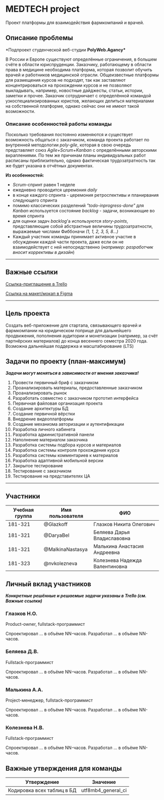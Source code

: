 # MEDTECH project

Проект платформы для взаимодействия фармкомпаний и врачей.

## Описание проблемы

\*Подпроект студенческой веб-студии **PolyWeb.Agancy\***

В России и Европе существуют определённые ограничения, в большем счёте в области юриспруденции. Заказчику, работающему в области права в медицине необходима платформа, которая позволит обучить врачей и работников медицинской отрасли. Общеизвестные платформы для размещения курсов не подходят, так как заставляют концентрироваться на прохождении курсов и не позволяют выкладывать, например, новостные дайджесты, статьи, истории, заметки и прочее. Заказчик сотрудничает с определённой командой узкоспециализированных юристов, желающих делиться материалами на собственной платформе, однако сейчас они не имеют такой возможности.

### Описание особенностей работы команды

Посколько требования постоянно изменяются и существует возможность общаться с заказчиком, команда проекта работает по внутренней методологии _poly-gile_, которая в свою очередь представляет союз _Agile+Scrum+Kanban_ с определёнными авторскими вкраплениями. По тем же причинам планы индивидуальных работ расписаны приблизительно, однако фактическая трудозатратность так же будет указана в отчётных документах.

**Из особенностей:**

- _Scrum_-спринт равен 1 неделе
- ежедневно проводится церемония _daily_
- в конце каждого спринта - церемония ретроспективы и планирвания следующего спринта
- помимо классических разделений _"todo-inprogress-done"_ для _Kanban_ используется состояние _backlog_ - задачи, возникающие во время спринта
- для оценки задач _backlog_'a используются _story-points_, представляющие собой абстрактные величины трудозатратности, выражаемые числами Фиббоначи _(1, 1, 2, 3, 5, 8...)_
- Каждый участник команды принимает активное участие в обсуждении каждой части проекта, даже если он не взаимодействует с ней непосредственно (_например: разработчик вносит коррективы в дизайн_)

---

## Важные ссылки

[Ссылка-приглашение в Trello](https://trello.com/invite/b/EABuuIai/8d4ccff5c96524327a5620f99c425b41/medtech "Trello")

[Ссылка на макет/мокап в Figma](https://www.figma.com/file/qVGQ2iN2clPqCpwPKdMOVk/%D0%9C%D0%B5%D0%B4LMS?node-id=0%3A1 "Figma")

---

## Цель проекта

Создать веб-приложение для стартапа, связывающего врачей и фармкомпании на юридическом поприще для дальнейшего продвижения, пополнения аудитории и монетизации (например, за счёт партнёрских материалов) до конца весеннего семестра 2020 года.
Возможна дальнейшая поддержка и масштабирование (LTS)

## Задачи по проекту (план-максимум)

**_Задачи могут меняться в зависимости от мнения заказчика!_**

1. Провести первичный бриф с заказчиком
2. Проанализировать материалы, предоставленные заказчиком
3. Проанализировать рынок
4. Разработать совместно c заказчиком прототип интерфейса
5. Первичная файловая организация проекта
6. Создание архитектуры БД
7. Создание первичной вёрстки
8. Внедрение видеоплатформы
9. Создание механизма авторизации и аутентификации
10. Разработка личного кабинета
11. Разработка административной панели
12. Наполнение материалом заказчика
13. Разработка системы подбора курсов и материалов
14. Разработка системы контроля прохождения курса
15. Разработка системы комментариев к материалов
16. Разработка адаптивной мобильной версии
17. Закрытое тестирование
18. Тестирование с заказчиком
19. Тестирование на представителях ЦА

---

## Участники

| Учебная группа | Имя пользователя | ФИО                            |
| -------------- | ---------------- | ------------------------------ |
| 181-321        | @Glazkoff        | Глазков Никита Олегович        |
| 181-321        | @DaryaBel        | Беляева Дарья Владиславовна    |
| 181-321        | @MalkinaNastasya | Малькина Анастасия Андреевна   |
| 181-323        | @nvkolezneva     | Колезнева Надежда Валентиновна |

## Личный вклад участников

**_Конкретные решённые и решаемые задачи указаны в Trello (см. Важные ссылки)_**

### Глазков Н.О.

Product-owner, fullstack-программист

Спроектировал … в объёме NN-часов. Разработал … в объёме NN-часов.

### Беляева Д.В.

Fullstack-программист

Спроектировал … в объёме NN-часов. Разработал … в объёме NN-часов.

### Малькина А.А.

Project-менеджер, fullstack-программист

Спроектировал … в объёме NN-часов. Разработал … в объёме NN-часов.

### Колезнева Н.В.

Fullstack-программист

Спроектировал … в объёме NN-часов. Разработал … в объёме NN-часов.

## Важные утверждения для команды

| Утверждение                | Значение           |
| -------------------------- | ------------------ |
| Кодировка всех таблиц в БД | utf8mb4_general_ci |
